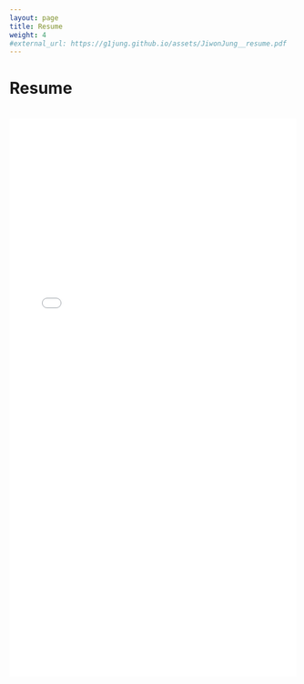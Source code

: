```yaml
---
layout: page
title: Resume
weight: 4
#external_url: https://g1jung.github.io/assets/JiwonJung__resume.pdf
---
```


# **Resume**
<br>
<embed src="../assets/JiwonJung__Resume.pdf" width="100%" height="980px" />